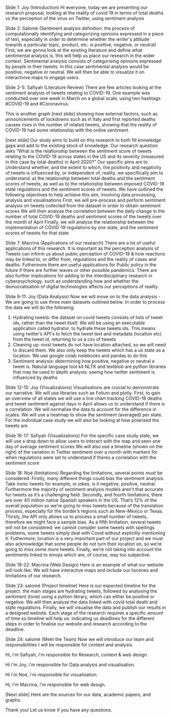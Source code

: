 Slide 1: Joy (Introduction)
Hi everyone, today we are presenting our research proposal, looking at the reality of covid 19 in terms of total deaths vs the perception of the virus on Twitter, using sentiment analysis

Slide 2: Salomé (Sentiment analysis definition: the process of computationally identifying and categorizing opinions expressed in a piece of text, especially in order to determine whether the writer's attitude towards a particular topic, product, etc. is positive, negative, or neutral)
First, we are gonna look at the existing literature and define what sentimental analysis is. this will help us place our research in the wider context.
Sentimental analysis consists of categorising opinions expressed by people in their tweets. In this case sentimental analysis would be positive, negative or neutral. 
We will then be able to visualize it on interactvive maps to engage users.

Slide 2-5: Safiyah (Literature Review)
There are few articles looking at the sentiment analysis of tweets relating to COVID-19.
One example was conducted over one week in March on a global scale, using two hashtags #COVID-19 and #Coronavirus.

This is another graph [next slide] showing how external factors, such as announcements of lockdowns such as in Italy and first reported deaths causes rises in the number of related tweets, showing that the reality of COVID-19 had some relationship with the online sentiment.

[next slide] Our study aims to build on this research to both fill knowledge gaps and add to the existing stock of knowledge. 
Our research question asks “What is the relationship between the sentiment score of tweets relating to the COVID-19 across states in the US and its severity (measured in this case by total deaths) in April 2020?”
Our specific aims are to Understand whether, and the extent to which, the positivity and negativity of tweets is influenced by, or independent of, reality.
we specifically aim to understand: a) the relationship between total deaths and the sentiment scores of tweets, as well as b) the relationship between imposed COVID-19 state regulations and the sentiment scores of tweets. 
We have outlined the following objectives to help achieve this aim, involving data processing, analysis and visualisations
First, we will pre-process and perform sentiment analysis on tweets collected from the dataset in order to obtain sentiment scores
We will then analyse the correlation between the daily change in the number of total COVID-19 deaths and sentiment scores of the tweets over the month of April
Finally, we will analyse the relationship between the implementation of COVID-19 regulations by one state, and the sentiment scores of tweets for that state

Slide 7: Macrina (Applications of our research)
There are a lot of useful applications of this research. It is important as the perception analysis of Tweets can inform us about public perception of COVID-19 & how reactions may be linked to, or differ from, regulations and the reality of cases and deaths.
Futhermore there are useful applications for Public policy in the future if there are further waves or other possible pandemics.
There are also further implications for adding to the interdisciplinary research in cyberpsychology, such as understanding how and whether the democratisation of digital technologies affects our perceptions of reality.

Slide 8-11: Joy (Data Analysis)
Now we will move on to the data analysis - We are going to use three main datasets outlined below.
In order to process the data we will do the following:
1. Hydrating tweets: the dataset on covid tweets consists of lists of tweet ids, rather than the tweet itself. We will be using an executable application called hydrator, to hydrate these tweets ids. This means using twitter’s API's to fetch the tweet text and metadata (location etc) from the tweet id, returning to us a csv of tweets
2. Cleaning up: most tweets do not have location attached, so we will need to discard them. We also only keep the tweets which has a us state as a location. We use google colab notebooks and pandas to do this
3. Sentiment analysis: determining how positive, negative or neutral a tweet is. Natural language tool kit NLTK and textblob are python libraries that may be used
In depth analysis: seeing how twitter sentiment is influenced by deaths

Slide 12-15: Joy (Visualizations)
Visualisations are crucial to demonstrate our narrative. We will use libraries such as Folium and plotly.
First, to gain an overview of all states we will use a line chart tracking COVID-19 deaths and tweet sentiment against days in April allows us to understand if there is a correlation. We will normalise the data to account for the difference in scales.
We will use a heatmap to show the sentiment (averaged) per state.
For the individual case study we will also be looking at how polarised the tweets are

Slide 16-17: Safiyah (Visualizations)
For the specific case study state, we will use a drop down to allow users to interact with the map and seen one day of average sentiment scores
We will also use a timeline (shown on the right) of the variation in Twitter sentiment over a month with markers for when regulations were set to understand if theres a correlation with the sentiment score
 
Slide 18: Noé (limitations)
Regarding the limitations, several points must be considered.
Firstly, many different things could bias the sentiment analysis. Take ironic tweets for example, or jokes, is it negative, positive, neutral. Furthermore the majority of sentiment analysis models aren’t that accurate for tweets as it’s a challenging field. 
Secondly, and fourth limitations, there are over 40 million native Spanish speakers in the US. That’s 12% of the overall population so we’re going to miss tweets because of the translation process, especially for the border’s regions such as New-Mexico or Texas.
Thirsly, the API only allows us to process a small number of tweets, therefore we might face a sample bias.
As a fifth limitation, several tweets will not be considered: we cannot consider some tweets with spellings problems, some tweets simply deal with Covid without explicitly mentioning it.
Futhermore, location is a very important part of our project and we must also acknowledge that some people do not turn their location on, so we’re going to miss some more tweets. 
Finally, we’re not taking into account the sentiments linked to emojis which are, of course, way too subjective. 

Slide 18-22: Macrina (Web Design)
Here is an example of what our website will look like. We will have interactive maps and include our liscenes and limitations of our research.

Slide 23: salomé (Project timeline)
Here is our expected timeline for the project. the main stages are hydrating tweets, followed by analysing the sentiment (tone) using a python library, which can either be positive or negative. We will then analyse the data linked with covid total death and state regulations. Finally, we will visualise the data and publish our results in a designed website. Each stage of the research requires a specific amount of time so timeline will help us: indicating us deadlines for the different steps in order to finalise our website and research according to the deadline.

Slide 24: salomé (Meet the Team)
Now we will introduce our team and responsibilities
I will be responsible for context and analysis. 

Hi, i'm Safiyah, i'm responsible for Research, context & web design.

Hi i'm Joy, i'm responsible for Data analysis and visualisation.

Hi i'm Noe, i'm responsible for visualisation.

Hi, i'm Macrina, i'm responsible for web design.

[Next slide]
Here are the sources for our data, academic papers, and graphs.

Thank you! Let us know if you have any questions.
